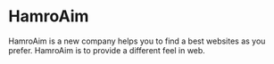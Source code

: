 # HamroAim
HamroAim is a new company helps you to find a best websites as you prefer. HamroAim is to provide a different feel in web.

